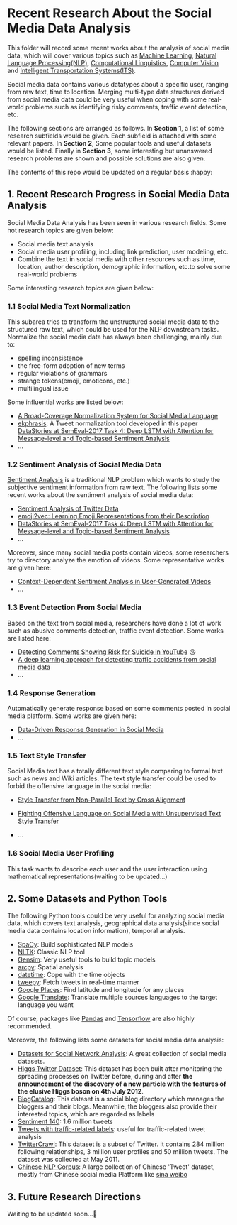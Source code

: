# Recent Research About the Social Media Data Analysis

This folder will record some recent works about the analysis of social media data, which will cover various topics such as [Machine Learning](<https://en.wikipedia.org/wiki/Machine_learning>), [Natural Language Processing(NLP)](<https://en.wikipedia.org/wiki/Natural_language_processing>), [Computational Linguistics](<https://en.wikipedia.org/wiki/Computational_linguistics>),  [Computer Vision](https://en.wikipedia.org/wiki/Computer_vision) and [Intelligent Transportation Systems(ITS)](<https://en.wikipedia.org/wiki/Intelligent_transportation_system>). 

Social media data contains various datatypes about a specific user, ranging from raw text, time to location. Merging multi-type data structures derived from social media data could be very useful when coping with some real-world problems such as identifying risky comments, traffic event detection, etc.

The following sections are arranged as follows. In **Section 1**, a list of some research subfields would be given. Each subfield is attached with some relevant  papers. In **Section 2**, Some popular tools and useful datasets would be listed. Finally in **Section 3**, some interesting but unanswered research problems are shown and possible solutions are also given.

The contents of this repo would be updated on a regular basis :happy:

## 1. Recent Research Progress in Social Media Data Analysis

Social Media Data Analysis has been seen in various research fields. Some hot research topics are given below:

- Social media text analysis
- Social media user profiling, including link prediction, user modeling, etc.
- Combine the text in social media with other resources such as time, location, author description, demographic information, etc.to solve some real-world problems

Some interesting research topics are given below:

### 1.1 Social Media Text Normalization

This subarea tries to transform the unstructured social media data to the structured raw text, which could be used for the NLP downstream tasks. Normalize the social media data has always been challenging, mainly due to:

- spelling inconsistence
- the free-form adoption of new terms
- regular violations of grammars
- strange tokens(emoji, emoticons, etc.)
- multilingual issue

Some influential works are listed below:

- [A Broad-Coverage Normalization System for Social Media Language](https://www.aclweb.org/anthology/P12-1109)
- [ekphrasis](https://github.com/cbaziotis/ekphrasis): A Tweet normalization tool developed in this paper [DataStories at SemEval-2017 Task 4: Deep LSTM with Attention for Message-level and Topic-based Sentiment Analysis](https://www.aclweb.org/anthology/S17-2126)
- ...

### 1.2 Sentiment Analysis of Social Media Data

[Sentiment Analysis](<https://en.wikipedia.org/wiki/Sentiment_analysis>) is a traditional NLP problem which wants to study the subjective sentiment information from raw text. The following lists some recent works about the sentiment analysis of social media data:

- [Sentiment Analysis of Twitter Data](https://www.aclweb.org/anthology/W11-0705)
- [emoji2vec: Learning Emoji Representations from their Description](https://arxiv.org/abs/1609.08359)
- [DataStories at SemEval-2017 Task 4: Deep LSTM with Attention for
  Message-level and Topic-based Sentiment Analysis](https://www.aclweb.org/anthology/S17-2126)
- ...

Moreover, since many social media posts contain videos, some researchers try to directory analyze the emotion of videos. Some representative works are given here:

- [Context-Dependent Sentiment Analysis in User-Generated Videos](https://github.com/SenticNet/contextual-utterance-level-multimodal-sentiment-analysis)
- ...

### 1.3 Event Detection From Social Media

Based on the text from social media, researchers have done a lot of work such as abusive comments detection, traffic event detection. Some works are listed here:

- [Detecting Comments Showing Risk for Suicide in YouTube](https://link.springer.com/chapter/10.1007/978-3-030-02686-8_30) :kissing_heart:
- [A deep learning approach for detecting traffic accidents from social media data](https://www.sciencedirect.com/science/article/pii/S0968090X1730356X)
- ...

### 1.4 Response Generation

Automatically generate response based on some comments posted in social media platform. Some works are given here:

- [Data-Driven Response Generation in Social Media](https://www.microsoft.com/en-us/research/wp-content/uploads/2016/02/mt_chat.pdf)
- ...

### 1.5 Text Style Transfer

Social Media text has a totally different text style comparing to formal text such as news and Wiki articles. The text style transfer could be used to forbid the offensive language in the social media:

- [Style Transfer from Non-Parallel Text by Cross Alignment](https://papers.nips.cc/paper/7259-style-transfer-from-non-parallel-text-by-cross-alignment.pdf)

- [Fighting Offensive Language on Social Media with Unsupervised Text Style Transfer](https://www.aclweb.org/anthology/P18-2031.pdf)
- ...

### 1.6 Social Media User Profiling

This task wants to describe each user and the user interaction using mathematical representations(waiting to be updated...)

## 2. Some Datasets and Python Tools

The following Python tools could be very useful for analyzing social media data, which covers text analysis, geographical data analysis(since social media data contains location information), temporal analysis. 

- [SpaCy](<https://spacy.io/>): Build sophisticated NLP models
- [NLTK](https://www.nltk.org/): Classic NLP tool
- [Gensim](https://radimrehurek.com/gensim/): Very useful tools to build topic models
- [arcpy](<http://desktop.arcgis.com/en/arcmap/10.3/analyze/arcpy/what-is-arcpy-.htm>): Spatial analysis
- [datetime](<https://docs.python.org/3/library/datetime.html>): Cope with the time objects
- [tweepy](<http://www.tweepy.org/>): Fetch tweets in real-time manner
- [Google Places](<https://developers.google.com/places/web-service/intro>): Find latitude and longitude for any places
- [Google Translate](https://cloud.google.com/translate/): Translate multiple sources languages to the target language you want

Of course, packages like [Pandas](<https://pandas.pydata.org/>) and [Tensorflow](<https://www.tensorflow.org/>) are also highly recommended.

Moreover, the following lists some datasets for social media data analysis:

- [Datasets for Social Network Analysis](https://aminer.org/data-sna): A great collection of social media datasets. 
- [Higgs Twitter Dataset](https://snap.stanford.edu/data/higgs-twitter.html): This dataset has been built after monitoring the spreading processes on Twitter before, during and after **the announcement of the discovery of a new particle with the features of the elusive Higgs boson on 4th July 2012**.
- [BlogCatalog](http://socialcomputing.asu.edu/datasets/BlogCatalog): This dataset is a social blog directory which manages the bloggers and their blogs. Meanwhile, the bloggers also provide their interested topics, which are regarded as labels
- [Sentiment 140](<http://help.sentiment140.com/for-students>): 1.6 million tweets
- [Tweets with traffic-related labels](<https://data.mendeley.com/datasets/c3xvj5snvv/1>): useful for traffic-related tweet analysis
- [TwitterCrawl](https://wiki.illinois.edu/wiki/display/forward/Dataset-UDI-TwitterCrawl-Aug2012): This dataset is a subset of Twitter. It contains 284 million following relationships, 3 million user profiles and 50 million tweets. The dataset was collected at May 2011.
- [Chinese NLP Corpus](https://github.com/SophonPlus/ChineseNlpCorpus): A large collection of Chinese 'Tweet' dataset, mostly from Chinese social media Platform like [sina weibo](https://www.weibo.com/login.php)

## 3. Future Research Directions

Waiting to be updated soon...:blue_heart:

